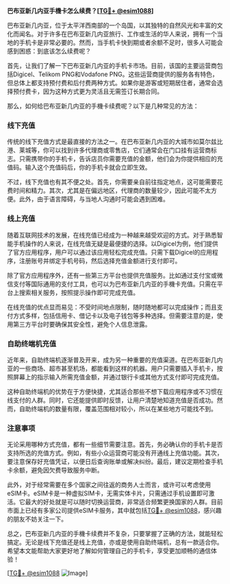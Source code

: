 **巴布亚新几内亚手機卡怎么续费？[[TG💪+ @esim1088](https://t.me/s/esim1088)]**

巴布亚新几内亚，位于太平洋西南部的一个岛国，以其独特的自然风光和丰富的文化而闻名。对于许多在巴布亚新几内亚旅行、工作或生活的华人来说，拥有一个当地的手机卡是非常必要的。然而，当手机卡快到期或者余额不足时，很多人可能会感到困惑：到底该怎么续费呢？

首先，让我们了解一下巴布亚新几内亚的手机卡市场。目前，该国的主要运营商包括Digicel、Telikom PNG和Vodafone PNG。这些运营商提供的服务各有特色，但总体上都支持预付费和后付费两种方式。如果你是游客或短期居住者，通常会选择预付费卡，因为这种方式更为灵活且无需签订长期合同。

那么，如何给巴布亚新几内亚的手機卡续费呢？以下是几种常见的方法：

### **线下充值**

传统的线下充值方式是最直接的方法之一。在巴布亚新几内亚的大城市如莫尔兹比港、莱城等，你可以找到许多代理商或零售店，它们通常会在门口挂有运营商标志。只需携带你的手机卡，告诉店员你需要充值的金额，他们会为你提供相应的充值码。输入这个充值码后，你的手机卡就会立即生效。

不过，线下充值也有其不便之处。首先，你需要亲自前往指定地点，这可能需要花费时间和精力。其次，尤其是在偏远地区，代理商的数量较少，因此可能不太方便。此外，由于语言障碍，与当地人沟通时可能会遇到困难。

### **线上充值**

随着互联网技术的发展，在线充值已经成为一种越来越受欢迎的方式。对于熟悉智能手机操作的人来说，在线充值无疑是最便捷的选择。以Digicel为例，他们提供了官方应用程序，用户可以通过该应用轻松完成充值。只需下载Digicel的应用程序，注册账号并绑定手机号码，然后选择充值金额进行支付即可。

除了官方应用程序外，还有一些第三方平台也提供充值服务。比如通过支付宝或微信支付等国际通用的支付工具，也可以为巴布亚新几内亚的手機卡充值。只需在平台上搜索相关服务，按照提示操作即可完成充值。

在线充值的优点显而易见：不受时间地点限制，随时随地都可以完成操作；而且支付方式多样，包括信用卡、借记卡以及电子钱包等多种选择。但需要注意的是，使用第三方平台时要确保其安全性，避免个人信息泄露。

### **自助终端机充值**

近年来，自助终端机逐渐普及开来，成为另一种重要的充值渠道。在巴布亚新几内亚的一些商场、超市甚至机场，都能看到这样的机器。用户只需要插入手机卡，按照屏幕上的指示输入所需充值金额，并通过银行卡或其他方式支付即可完成充值。

这种自助终端机的优势在于方便快捷，尤其适合那些不想下载应用程序或不习惯在线支付的人群。同时，它还能提供即时反馈，让用户清楚地知道充值是否成功。然而，自助终端机的数量有限，覆盖范围相对较小，所以在某些地方可能找不到。

### **注意事项**

无论采用哪种方式充值，都有一些细节需要注意。首先，务必确认你的手机卡是否支持所选的充值方式。例如，有些小众运营商可能没有开通线上充值功能。其次，要注意保存好充值凭证，以便日后查询账单或解决纠纷。最后，建议定期检查手机卡余额，避免因欠费导致服务中断。

此外，对于经常需要在多个国家之间往返的商务人士而言，或许可以考虑使用eSIM卡。eSIM卡是一种虚拟SIM卡，无需实体卡片，只需通过手机设置即可激活。它最大的好处就是可以随时切换运营商，非常适合频繁更换国家的人群。目前市面上已经有多家公司提供eSIM卡服务，其中就包括[TG💪+ @esim1088](https://t.me/s/esim1088)，感兴趣的朋友不妨关注一下。

总之，巴布亚新几内亚的手機卡续费并不复杂，只要掌握了正确的方法，就能轻松搞定。无论是线下充值还是线上充值，亦或是使用自助终端机，总有一款适合你。希望本文能帮助大家更好地了解如何管理自己的手机卡，享受更加顺畅的通信体验！

[[TG💪+ @esim1088](https://t.me/s/esim1088) ![Image](https://i.postimg.cc/4NQfJmqS/Snipaste-2025-05-13-00-14-12.png)]